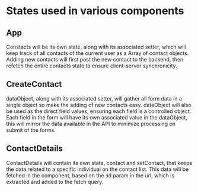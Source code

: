 # States used in various components

## App

Constacts will be its own state, along with its associated setter, which will keep track of all contacts of the current user as a Array of contact objects.
Adding new contacts will first post the new contact to the backend, then refetch the entire contacts state to ensure client-server synchronicity.

## CreateContact

dataObject, along with its associated setter, will gather all form data in a single object so make the adding of new contacts easy. dataObject will also be used as the direct field values, ensuring each field is a controlled object. Each field in the form will have its own associated value in the dataObject, this will mirror the data available in the API to minimize processing on submit of the forms.

## ContactDetails

ContactDetails will contain its own state, contact and setContact, that keeps the data related to a specific individual on the contact list. This data will be fetched in the component, based on the :id param in the url, which is extracted and added to the fetch query.
